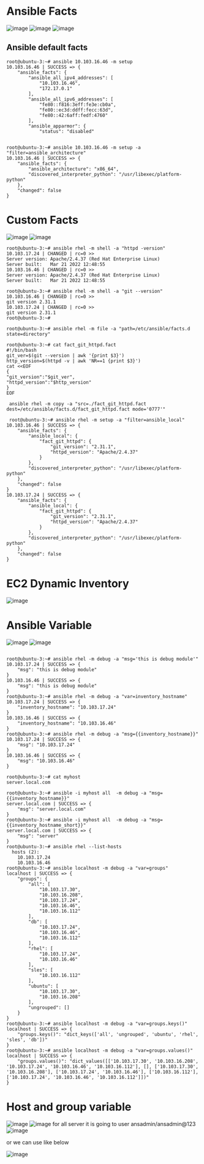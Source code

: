 Ansible Facts
=============

![image](https://user-images.githubusercontent.com/53966749/198830279-a3a2aa36-cf64-4d93-9220-8b3aa3753b3b.png)
![image](https://user-images.githubusercontent.com/53966749/198830306-21fad876-d31c-4216-8732-4b12559781ca.png)
![image](https://user-images.githubusercontent.com/53966749/198830450-d7406faa-de76-497d-b839-6ff5c9f8bfda.png)


Ansible default facts
---------------------
```
root@ubuntu-3:~# ansible 10.103.16.46 -m setup
10.103.16.46 | SUCCESS => {
    "ansible_facts": {
        "ansible_all_ipv4_addresses": [
            "10.103.16.46",
            "172.17.0.1"
        ],
        "ansible_all_ipv6_addresses": [
            "fe80::f816:3eff:fe3e:cb0a",
            "fe80::ec3d:ddff:fecc:63d",
            "fe80::42:6aff:fedf:4760"
        ],
        "ansible_apparmor": {
            "status": "disabled"


root@ubuntu-3:~# ansible 10.103.16.46 -m setup -a  "filter=ansible_architecture"
10.103.16.46 | SUCCESS => {
    "ansible_facts": {
        "ansible_architecture": "x86_64",
        "discovered_interpreter_python": "/usr/libexec/platform-python"
    },
    "changed": false
}
```
Custom Facts
==============
![image](https://user-images.githubusercontent.com/53966749/198830803-3eee5447-004c-4091-92d5-3db24f627102.png)
![image](https://user-images.githubusercontent.com/53966749/198831585-3e66b0d5-f910-4086-abf3-1071b97daa65.png)

```
root@ubuntu-3:~# ansible rhel -m shell -a "httpd -version"
10.103.17.24 | CHANGED | rc=0 >>
Server version: Apache/2.4.37 (Red Hat Enterprise Linux)
Server built:   Mar 21 2022 12:48:55
10.103.16.46 | CHANGED | rc=0 >>
Server version: Apache/2.4.37 (Red Hat Enterprise Linux)
Server built:   Mar 21 2022 12:48:55

root@ubuntu-3:~# ansible rhel -m shell -a "git --version"
10.103.16.46 | CHANGED | rc=0 >>
git version 2.31.1
10.103.17.24 | CHANGED | rc=0 >>
git version 2.31.1
root@ubuntu-3:~#
```

```
root@ubuntu-3:~# ansible rhel -m file -a "path=/etc/ansible/facts.d state=directory"

root@ubuntu-3:~# cat fact_git_httpd.fact
#!/bin/bash
git_ver=$(git --version | awk '{print $3}')
http_version=$(httpd -v | awk 'NR==1 {print $3}')
cat <<EOF
{
"git_version":"$git_ver",
"httpd_version":"$http_version"
}
EOF

 ansible rhel -m copy -a "src=./fact_git_httpd.fact dest=/etc/ansible/facts.d/fact_git_httpd.fact mode='0777'"
 
 root@ubuntu-3:~# ansible rhel -m setup -a "filter=ansible_local"
10.103.16.46 | SUCCESS => {
    "ansible_facts": {
        "ansible_local": {
            "fact_git_httpd": {
                "git_version": "2.31.1",
                "httpd_version": "Apache/2.4.37"
            }
        },
        "discovered_interpreter_python": "/usr/libexec/platform-python"
    },
    "changed": false
}
10.103.17.24 | SUCCESS => {
    "ansible_facts": {
        "ansible_local": {
            "fact_git_httpd": {
                "git_version": "2.31.1",
                "httpd_version": "Apache/2.4.37"
            }
        },
        "discovered_interpreter_python": "/usr/libexec/platform-python"
    },
    "changed": false
}

```
EC2 Dynamic Inventory
=====================
![image](https://user-images.githubusercontent.com/53966749/198840597-fc729a47-094a-49c6-8ac9-ea92cabbee6d.png)

Ansible Variable
================

![image](https://user-images.githubusercontent.com/53966749/198863792-7279017f-ea8c-4b04-bb26-3c9f53b4dcb5.png)
![image](https://user-images.githubusercontent.com/53966749/198866520-5aedceb8-1f95-4bc7-93b6-862f3b0b5225.png)

```

root@ubuntu-3:~# ansible rhel -m debug -a "msg='this is debug module'"
10.103.17.24 | SUCCESS => {
    "msg": "this is debug module"
}
10.103.16.46 | SUCCESS => {
    "msg": "this is debug module"
}
root@ubuntu-3:~# ansible rhel -m debug -a "var=inventory_hostname"
10.103.17.24 | SUCCESS => {
    "inventory_hostname": "10.103.17.24"
}
10.103.16.46 | SUCCESS => {
    "inventory_hostname": "10.103.16.46"
}
root@ubuntu-3:~# ansible rhel -m debug -a "msg={{inventory_hostname}}"
10.103.17.24 | SUCCESS => {
    "msg": "10.103.17.24"
}
10.103.16.46 | SUCCESS => {
    "msg": "10.103.16.46"
}

root@ubuntu-3:~# cat myhost
server.local.com

root@ubuntu-3:~# ansible -i myhost all  -m debug -a "msg={{inventory_hostname}}"
server.local.com | SUCCESS => {
    "msg": "server.local.com"
}
root@ubuntu-3:~# ansible -i myhost all  -m debug -a "msg={{inventory_hostname_short}}"
server.local.com | SUCCESS => {
    "msg": "server"
}
root@ubuntu-3:~# ansible rhel --list-hosts
  hosts (2):
    10.103.17.24
    10.103.16.46
root@ubuntu-3:~# ansible localhost -m debug -a "var=groups"
localhost | SUCCESS => {
    "groups": {
        "all": [
            "10.103.17.30",
            "10.103.16.208",
            "10.103.17.24",
            "10.103.16.46",
            "10.103.16.112"
        ],
        "db": [
            "10.103.17.24",
            "10.103.16.46",
            "10.103.16.112"
        ],
        "rhel": [
            "10.103.17.24",
            "10.103.16.46"
        ],
        "sles": [
            "10.103.16.112"
        ],
        "ubuntu": [
            "10.103.17.30",
            "10.103.16.208"
        ],
        "ungrouped": []
    }
}
root@ubuntu-3:~# ansible localhost -m debug -a "var=groups.keys()"
localhost | SUCCESS => {
    "groups.keys()": "dict_keys(['all', 'ungrouped', 'ubuntu', 'rhel', 'sles', 'db'])"
}
root@ubuntu-3:~# ansible localhost -m debug -a "var=groups.values()"
localhost | SUCCESS => {
    "groups.values()": "dict_values([['10.103.17.30', '10.103.16.208', '10.103.17.24', '10.103.16.46', '10.103.16.112'], [], ['10.103.17.30', '10.103.16.208'], ['10.103.17.24', '10.103.16.46'], ['10.103.16.112'], ['10.103.17.24', '10.103.16.46', '10.103.16.112']])"
}
```

Host and group variable
=========================

![image](https://user-images.githubusercontent.com/53966749/198926649-ddd9129e-b6c0-4729-8709-66a0625b120c.png)
![image](https://user-images.githubusercontent.com/53966749/198927456-0815a7c2-210f-4973-87e8-b3b4c2221e34.png)
for all server it is going to user ansadmin/ansadmin@123
![image](https://user-images.githubusercontent.com/53966749/198927565-fa6041eb-fbd5-426b-9a9f-2d26c6b9b152.png)

or we can use like below

![image](https://user-images.githubusercontent.com/53966749/198928009-8a503dba-b2b7-4b87-b080-ce248505b45c.png)



